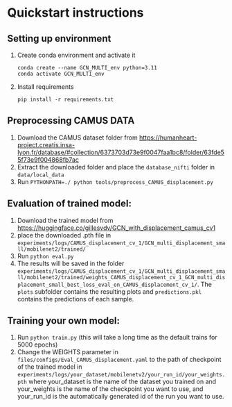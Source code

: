 
# Quickstart instructions

## Setting up environment
1) Create conda environment and activate it
    ```console
   conda create --name GCN_MULTI_env python=3.11
   conda activate GCN_MULTI_env
   ```
2) Install requirements
    ```console
   pip install -r requirements.txt 
    ```


## Preprocessing CAMUS DATA
1) Download the CAMUS dataset folder from https://humanheart-project.creatis.insa-lyon.fr/database/#collection/6373703d73e9f0047faa1bc8/folder/63fde55f73e9f004868fb7ac
3) Extract the downloaded folder and place the  ``` database_nifti ``` folder in ``` data/local_data ```
3) Run ```PYTHONPATH=./ python tools/preprocess_CAMUS_displacement.py```

## Evaluation of trained model:
1) Download the trained model from https://huggingface.co/gillesvdv/GCN_with_displacement_camus_cv1
2) place the downloaded .pth file in ``` experiments/logs/CAMUS_displacement_cv_1/GCN_multi_displacement_small/mobilenet2/trained/ ```
2) Run ``` python eval.py ```
3) The results will be saved in the folder
``` experiments/logs/CAMUS_displacement_cv_1/GCN_multi_displacement_small/mobilenet2/trained/weights_CAMUS_displacement_cv_1_GCN_multi_displacement_small_best_loss_eval_on_CAMUS_displacement_cv_1/ ```. The ``` plots ``` subfolder contains the resulting plots and ``` predictions.pkl ``` contains the predictions of 
each sample. 


## Training your own model:
1) Run ``` python train.py ``` (this will take a long time as the default trains for 5000 epochs)
2) Change the WEIGHTS parameter in ``` files/configs/Eval_CAMUS_displacement.yaml ```
   to the path of checkpoint of the trained model in 
    ``` experiments/logs/your_dataset/mobilenetv2/your_run_id/your_weights.pth ```
    where your_dataset is the name of the dataset you trained on and your_weights is the name of the checkpoint you want to use,
    and your_run_id is the automatically generated id of the run you want to use.








